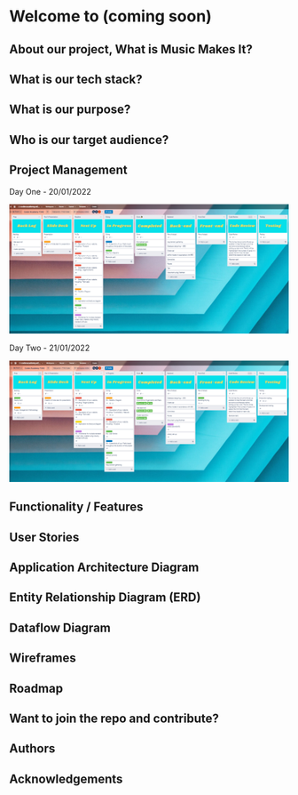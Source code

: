 # Welcome to (coming soon)

## About our project, What is Music Makes It?

## What is our tech stack?

## What is our purpose?

## Who is our target audience?

## Project Management

Day One - 20/01/2022

![Screen shot of our Trello board day 1](Resources/Trello-day1.png "Screen shot of our Trello board day 1")

Day Two - 21/01/2022

![Screen shot of our Trello board day 2](Resources/Trello-day2.png "Screen shot of our Trello board day 2")

## Functionality / Features

## User Stories

## Application Architecture Diagram

## Entity Relationship Diagram (ERD)

## Dataflow Diagram

## Wireframes

## Roadmap

## Want to join the repo and contribute?

## Authors

## Acknowledgements
